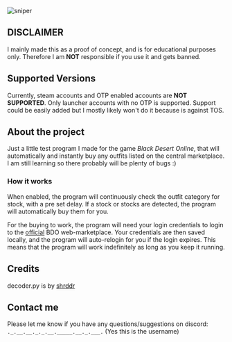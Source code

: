 ![sniper](https://github.com/Moo-ware/BDO-Outfit-Bot/assets/56319809/a578d909-45c4-4cb6-b385-7274a47d1659)
## DISCLAIMER
I mainly made this as a proof of concept, and is for educational purposes only. Therefore I am **NOT** responsible if you use it and gets banned.

## **Supported Versions**
Currently, steam accounts and OTP enabled accounts are **NOT SUPPORTED**. Only launcher accounts with no OTP is supported. Support could be easily added but I mostly likely won't do it because is against TOS.

## About the project
Just a little test program I made for the game *Black Desert Online*, that will automatically and instantly buy any outfits listed on the central marketplace. I am still learning so there probably will be plenty of bugs :)


### How it works
When enabled, the program will continuously check the outfit category for stock, with a pre set delay. If a stock or stocks are detected, the program will automatically buy them for you.


For the buying to work, the program will need your login credentials to login to the [official](https://na-trade.naeu.playblackdesert.com/Intro/) BDO web-marketplace. Your credentials are then saved locally, and the program will auto-relogin for you if the login expires. This means that the program will work indefinitely as long as you keep it running.

## Credits
decoder.py is by [shrddr](https://github.com/shrddr/huffman_heap)

## Contact me
Please let me know if you have any questions/suggestions on discord: `._.__.__._._.__._____.__._.___.` (Yes this is the username)



